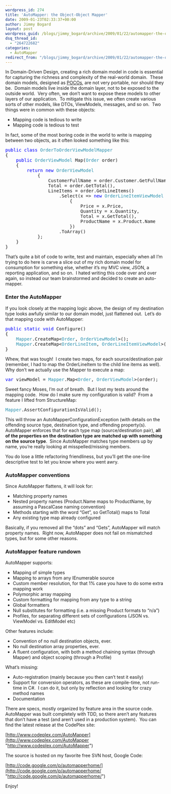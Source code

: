```yaml
---
wordpress_id: 274
title: 'AutoMapper: the Object-Object Mapper'
date: 2009-01-23T02:33:37+00:00
author: Jimmy Bogard
layout: post
wordpress_guid: /blogs/jimmy_bogard/archive/2009/01/22/automapper-the-object-object-mapper.aspx
dsq_thread_id:
  - "264722682"
categories:
  - AutoMapper
redirect_from: "/blogs/jimmy_bogard/archive/2009/01/22/automapper-the-object-object-mapper.aspx/"
---
```

In Domain-Driven Design, creating a rich domain model in code is essential for capturing the richness and complexity of the real-world domain.&#160; These domain models, designed as [POCOs](http://en.wikipedia.org/wiki/Plain_Old_CLR_Object), are not very portable, nor should they be.&#160; Domain models live inside the domain layer, not to be exposed to the outside world.&#160; Very often, we don’t want to expose these models to other layers of our application.&#160; To mitigate this issue, we often create various sorts of other models, like DTOs, ViewModels, messages, and so on.&#160; Two things were in common with these objects:

  * Mapping code is tedious to write
  * Mapping code is tedious to test

In fact, some of the most boring code in the world to write is mapping between two objects, as it often looked something like this:

<pre><span style="color: blue">public class </span><span style="color: #2b91af">OrderToOrderViewModelMapper
</span>{
    <span style="color: blue">public </span><span style="color: #2b91af">OrderViewModel </span>Map(<span style="color: #2b91af">Order </span>order)
    {
        <span style="color: blue">return new </span><span style="color: #2b91af">OrderViewModel
            </span>{
                CustomerFullName = order.Customer.GetFullName(),
                Total = order.GetTotal(),
                LineItems = order.GetLineItems()
                    .Select(x =&gt; <span style="color: blue">new </span><span style="color: #2b91af">OrderLineItemViewModel
                        </span>{
                            Price = x.Price,
                            Quantity = x.Quantity,
                            Total = x.GetTotal(),
                            ProductName = x.Product.Name
                        })
                    .ToArray()
            };
    }
}</pre>

[](http://11011.net/software/vspaste)

That’s quite a bit of code to write, test and maintain, especially when all I’m trying to do here is carve a slice out of my rich domain model for consumption for something else, whether it’s my MVC view, JSON, a reporting application, and so on.&#160; I hated writing this code over and over again, so instead our team brainstormed and decided to create an auto-mapper.

### Enter the AutoMapper

If you look closely at the mapping logic above, the design of my destination type looks awfully similar to our domain model, just flattened out.&#160; Let’s do that mapping code with AutoMapper:

<pre><span style="color: blue">public static void </span>Configure()
{
    <span style="color: #2b91af">Mapper</span>.CreateMap&lt;<span style="color: #2b91af">Order</span>, <span style="color: #2b91af">OrderViewModel</span>&gt;();
    <span style="color: #2b91af">Mapper</span>.CreateMap&lt;<span style="color: #2b91af">OrderLineItem</span>, <span style="color: #2b91af">OrderLineItemViewModel</span>&gt;();
}</pre>

[](http://11011.net/software/vspaste)

Whew, that was tough!&#160; I create two maps, for each source/destination pair (remember, I had to map the OrderLineItem to the child line items as well).&#160; Why don’t we actually use the Mapper to execute a map:

<pre><span style="color: blue">var </span>viewModel = <span style="color: #2b91af">Mapper</span>.Map&lt;<span style="color: #2b91af">Order</span>, <span style="color: #2b91af">OrderViewModel</span>&gt;(order);</pre>

[](http://11011.net/software/vspaste)

Sweet fancy Moses, I’m out of breath.&#160; But I lost my tests around the mapping code.&#160; How do I make sure my configuration is valid?&#160; From a feature I lifted from StructureMap:

<pre><span style="color: #2b91af">Mapper</span>.AssertConfigurationIsValid();</pre>

[](http://11011.net/software/vspaste)

This will throw an AutoMapperConfigurationException (with details on the offending source type, destination type, and offending property(s).&#160; AutoMapper enforces that for each type map (source/destination pair), **all of the properties on the destination type are matched up with something on the source type**.&#160; Since AutoMapper matches type members up by name, you’re really looking at misspelled/missing members.

You do lose a little refactoring friendliness, but you’ll get the one-line descriptive test to let you know where you went awry.

### AutoMapper conventions

Since AutoMapper flattens, it will look for:

  * Matching property names
  * Nested property names (Product.Name maps to ProductName, by assuming a PascalCase naming convention)
  * Methods starting with the word “Get”, so GetTotal() maps to Total
  * Any existing type map already configured

Basically, if you removed all the “dots” and “Gets”, AutoMapper will match property names.&#160; Right now, AutoMapper does not fail on mismatched types, but for some other reasons.

### AutoMapper feature rundown

AutoMapper supports:

  * Mapping of simple types
  * Mapping to arrays from any IEnumerable source
  * Custom member resolution, for that 1% case you have to do some extra mapping work
  * Polymorphic array mapping
  * Custom formatting for mapping from any type to a string
  * Global formatters
  * Null substitutes for formatting (i.e. a missing Product formats to “n/a”)
  * Profiles, for separating different sets of configurations (JSON vs. ViewModel vs. EditModel etc)

Other features include:

  * Convention of no null destination objects, ever.
  * No null destination array properties, ever. 
  * A fluent configuration, with both a method chaining syntax (through Mapper) and object scoping (through a Profile)

What’s missing:

  * Auto-registration (mainly because you then can’t test it easily)
  * Support for conversion operators, as these are compile-time, not run-time in C#.&#160; I can do it, but only by reflection and looking for crazy method names
  * Documentation

There are specs, mostly organized by feature area in the source code.&#160; AutoMapper was built completely with TDD, so there aren’t any features that don’t have a test (and aren’t used in a production system).&#160; You can find the latest release at the CodePlex site:

[http://www.codeplex.com/AutoMapper](http://www.codeplex.com/AutoMapper "http://www.codeplex.com/AutoMapper")

The source is hosted on my favorite free SVN host, Google Code:

[http://code.google.com/p/automapperhome/](http://code.google.com/p/automapperhome/ "http://code.google.com/p/automapperhome/")

Enjoy!